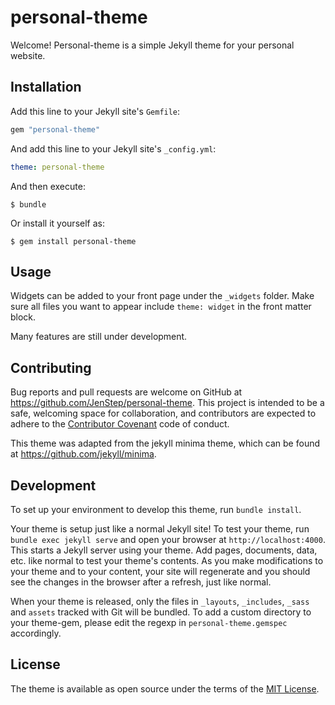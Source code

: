 # personal-theme

Welcome! Personal-theme is a simple Jekyll theme for your personal website.


## Installation

Add this line to your Jekyll site's `Gemfile`:

```ruby
gem "personal-theme"
```

And add this line to your Jekyll site's `_config.yml`:

```yaml
theme: personal-theme
```

And then execute:

    $ bundle

Or install it yourself as:

    $ gem install personal-theme

## Usage

Widgets can be added to your front page under the `_widgets` folder. Make sure all files you want to appear include `theme: widget` in the front matter block.

Many features are still under development.

## Contributing

Bug reports and pull requests are welcome on GitHub at https://github.com/JenStep/personal-theme. This project is intended to be a safe, welcoming space for collaboration, and contributors are expected to adhere to the [Contributor Covenant](http://contributor-covenant.org) code of conduct.

This theme was adapted from the jekyll minima theme, which can be found at https://github.com/jekyll/minima.

## Development

To set up your environment to develop this theme, run `bundle install`.

Your theme is setup just like a normal Jekyll site! To test your theme, run `bundle exec jekyll serve` and open your browser at `http://localhost:4000`. This starts a Jekyll server using your theme. Add pages, documents, data, etc. like normal to test your theme's contents. As you make modifications to your theme and to your content, your site will regenerate and you should see the changes in the browser after a refresh, just like normal.

When your theme is released, only the files in `_layouts`, `_includes`, `_sass` and `assets` tracked with Git will be bundled.
To add a custom directory to your theme-gem, please edit the regexp in `personal-theme.gemspec` accordingly.

## License

The theme is available as open source under the terms of the [MIT License](https://opensource.org/licenses/MIT).

